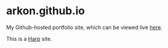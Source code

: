 arkon.github.io
=================

My Github-hosted portfolio site, which can be viewed live [here](http://www.echeung.me).

This is a [Harp](http://harpjs.com/) site.
